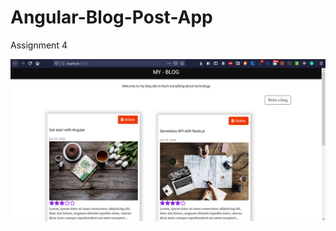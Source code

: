 # Angular-Blog-Post-App
Assignment 4

![home page ](https://github.com/Ranushklakmal/Angular-Blog-Post-App/blob/master/home.png)
